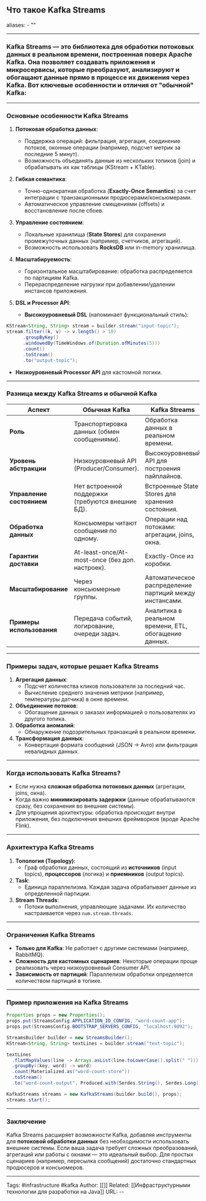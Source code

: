 ## Что такое Kafka Streams
aliases: 
	- ""

---

### Kafka Streams — это библиотека для обработки потоковых данных в реальном времени, построенная поверх Apache Kafka. Она позволяет создавать приложения и микросервисы, которые преобразуют, анализируют и обогащают данные прямо в процессе их движения через Kafka. Вот ключевые особенности и отличия от "обычной" Kafka:

---

### **Основные особенности Kafka Streams**

1. **Потоковая обработка данных**:
    - Поддержка операций: фильтрация, агрегация, соединение потоков, оконные операции (например, подсчет метрик за последние 5 минут).
    - Возможность объединять данные из нескольких топиков (join) и обрабатывать их как таблицы (KStream + KTable).

2. **Гибкая семантика**:
    - Точно-однократная обработка (**Exactly-Once Semantics**) за счет интеграции с транзакционными продюсерами/консьюмерами.
    - Автоматическое управление смещениями (offsets) и восстановление после сбоев.
3. **Управление состоянием**:
    - Локальные хранилища (**State Stores**) для сохранения промежуточных данных (например, счетчиков, агрегаций).
    - Возможность использовать **RocksDB** или in-memory хранилища.
4. **Масштабируемость**:
    - Горизонтальное масштабирование: обработка распределяется по партициям Kafka.
    - Перераспределение нагрузки при добавлении/удалении инстансов приложения.
5. **DSL и Processor API**:
    - **Высокоуровневый DSL** (напоминает функциональный стиль):  
```java
KStream<String, String> stream = builder.stream("input-topic");
stream.filter((k, v) -> v.length() > 10)
      .groupByKey()
      .windowedBy(TimeWindows.of(Duration.ofMinutes(5)))
      .count()
      .toStream()
      .to("output-topic");
```
-  **Низкоуровневый Processor API** для кастомной логики.
        

---
### **Разница между Kafka Streams и обычной Kafka**

|**Аспект**|**Обычная Kafka**|**Kafka Streams**|
|---|---|---|
|**Роль**|Транспортировка данных (обмен сообщениями).|Обработка данных в реальном времени.|
|**Уровень абстракции**|Низкоуровневый API (Producer/Consumer).|Высокоуровневый API для построения пайплайнов.|
|**Управление состоянием**|Нет встроенной поддержки (требуются внешние БД).|Встроенные State Stores для хранения состояния.|
|**Обработка данных**|Консьюмеры читают сообщения по одному.|Операции над потоками: агрегации, joins, окна.|
|**Гарантии доставки**|At-least-once/At-most-once (без доп. настроек).|Exactly-Once из коробки.|
|**Масштабирование**|Через консьюмерные группы.|Автоматическое распределение партиций между инстансами.|
|**Примеры использования**|Передача событий, логирование, очереди задач.|Аналитика в реальном времени, ETL, обогащение данных.|

---

### **Примеры задач, которые решает Kafka Streams**

1. **Агрегация данных**:
    - Подсчет количества кликов пользователя за последний час.
    - Вычисление среднего значения метрики (например, температуры датчика) в окне времени.
2. **Объединение потоков**:
    - Обогащение данных о заказах информацией о пользователях из другого топика.
3. **Обработка аномалий**:
    - Обнаружение подозрительных транзакций в реальном времени.
4. **Трансформация данных**:
    - Конвертация формата сообщений (JSON → Avro) или фильтрация невалидных данных.

---

### **Когда использовать Kafka Streams?**
- Если нужна **сложная обработка потоковых данных** (агрегации, joins, окна).
- Когда важно **минимизировать задержки** (данные обрабатываются сразу, без сохранения во внешние системы).
- Для упрощения архитектуры: обработка происходит внутри приложения, без подключения внешних фреймворков (вроде Apache Flink).

---

### **Архитектура Kafka Streams**

1. **Топология (Topology)**:
    - Граф обработки данных, состоящий из **источников** (input topics), **процессоров** (логика) и **приемников** (output topics).
2. **Task**:
    - Единица параллелизма. Каждая задача обрабатывает данные из определенной партиции.
3. **Stream Threads**:
    - Потоки выполнения, управляющие задачами. Их количество настраивается через `num.stream.threads`.

---

### **Ограничения Kafka Streams**

- **Только для Kafka**: Не работает с другими системами (например, RabbitMQ).
- **Сложность для кастомных сценариев**: Некоторые операции проще реализовать через низкоуровневый Consumer API.
- **Зависимость от партиций**: Параллелизм обработки определяется количеством партиций в топике.

---

### **Пример приложения на Kafka Streams**

```java
Properties props = new Properties();
props.put(StreamsConfig.APPLICATION_ID_CONFIG, "word-count-app");
props.put(StreamsConfig.BOOTSTRAP_SERVERS_CONFIG, "localhost:9092");

StreamsBuilder builder = new StreamsBuilder();
KStream<String, String> textLines = builder.stream("text-topic");

textLines
  .flatMapValues(line -> Arrays.asList(line.toLowerCase().split(" ")))
  .groupBy((key, word) -> word)
  .count(Materialized.as("word-count-store"))
  .toStream()
  .to("word-count-output", Produced.with(Serdes.String(), Serdes.Long()));

KafkaStreams streams = new KafkaStreams(builder.build(), props);
streams.start();
```

---
### **Заключение**

Kafka Streams расширяет возможности Kafka, добавляя инструменты для **потоковой обработки данных** без необходимости использовать внешние системы. Если ваша задача требует сложных преобразований, агрегаций или работы с окнами — это идеальный выбор. Для простых сценариев (например, пересылка сообщений) достаточно стандартных продюсеров и консьюмеров.

---
Tags: #infrastructure #kafka
Author: [[]]
Related: [[Инфраструктурными технологии для разработки на Java]]
URL: -- 